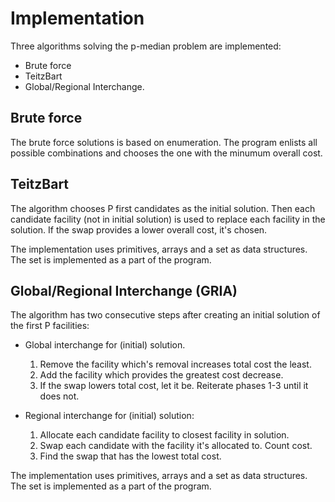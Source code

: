 # Implementation

Three algorithms solving the p-median problem are implemented: 
* Brute force 
* TeitzBart
* Global/Regional Interchange.

## Brute force

The brute force solutions is based on enumeration. The program enlists all possible combinations and chooses the one with the minumum overall cost.

## TeitzBart 

The algorithm chooses P first candidates as the initial solution. Then each candidate facility (not in initial solution) is used to replace each facility in the solution. If the swap provides a lower overall cost, it's chosen.

The implementation uses primitives, arrays and a set as data structures. The set is implemented as a part of the program.

## Global/Regional Interchange (GRIA)

The algorithm has two consecutive steps after creating an initial solution of the first P facilities:

* Global interchange for (initial) solution. 
    1. Remove the facility which's removal increases total cost the least.
    2. Add the facility which provides the greatest cost decrease.
    3. If the swap lowers total cost, let it be. Reiterate phases 1-3 until it does not.

* Regional interchange for (initial) solution: 
    1. Allocate each candidate facility to closest facility in solution.
    2. Swap each candidate with the facility it's allocated to. Count cost. 
    3. Find the swap that has the lowest total cost.

The implementation uses primitives, arrays and a set as data structures. The set is implemented as a part of the program.